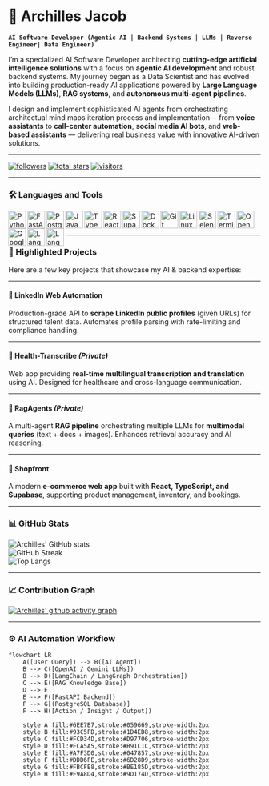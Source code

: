 # 🤖 Archilles Jacob

**`AI Software Developer (Agentic AI | Backend Systems | LLMs | Reverse Engineer| Data Engineer)`**

I’m a specialized AI Software Developer architecting **cutting-edge artificial intelligence solutions** with a focus on **agentic AI development** and robust backend systems. My journey began as a Data Scientist and has evolved into building production-ready AI applications powered by **Large Language Models (LLMs)**, **RAG systems**, and **autonomous multi-agent pipelines**.  

I design and implement sophisticated AI agents from orchestrating architectual mind maps iteration process and implementation— from **voice assistants** to **call-center automation**, **social media AI bots**, and **web-based assistants** — delivering real business value with innovative AI-driven solutions.

---

<p align="left">
   <a href="https://github.com/Archillesjakins?tab=followers">
      <img alt="followers" title="Follow me on GitHub" src="https://custom-icon-badges.demolab.com/github/followers/Archillesjakins?color=236ad3&labelColor=1155ba&style=for-the-badge&logo=person-add&label=Follow&logoColor=white"/></a>
   <a href="https://github.com/Archillesjakins?tab=repositories&sort=stargazers">
      <img alt="total stars" title="Total stars on GitHub" src="https://custom-icon-badges.demolab.com/github/stars/Archillesjakins?color=55960c&style=for-the-badge&labelColor=488207&logo=star"/></a>
   <a href="https://visitor-badge.laobi.icu/badge?page_id=Archillesjakins.Archillesjakins">
      <img alt="visitors" title="Profile views" src="https://visitor-badge.laobi.icu/badge?page_id=Archillesjakins.Archillesjakins"/></a>
</p>

---

### 🛠️ Languages and Tools

<img align="left" alt="Python" width="35px" src="https://cdn.jsdelivr.net/gh/devicons/devicon/icons/python/python-original.svg"/>
<img align="left" alt="FastAPI" width="35px" src="https://cdn.jsdelivr.net/gh/devicons/devicon/icons/fastapi/fastapi-original.svg"/>
<img align="left" alt="PostgreSQL" width="35px" src="https://cdn.jsdelivr.net/gh/devicons/devicon/icons/postgresql/postgresql-original.svg"/>
<img align="left" alt="JavaScript" width="35px" src="https://cdn.jsdelivr.net/gh/devicons/devicon/icons/javascript/javascript-plain.svg"/>
<img align="left" alt="TypeScript" width="35px" src="https://cdn.jsdelivr.net/gh/devicons/devicon/icons/typescript/typescript-original.svg"/>
<img align="left" alt="React" width="35px" src="https://cdn.jsdelivr.net/gh/devicons/devicon/icons/react/react-original.svg"/>
<img align="left" alt="Supabase" width="35px" src="https://avatars.githubusercontent.com/u/54469796?s=200&v=4"/>
<img align="left" alt="Docker" width="35px" src="https://cdn.jsdelivr.net/gh/devicons/devicon/icons/docker/docker-original.svg"/>
<img align="left" alt="Git" width="35px" src="https://cdn.jsdelivr.net/gh/devicons/devicon/icons/git/git-original.svg"/>
<img align="left" alt="Linux" width="35px" src="https://cdn.jsdelivr.net/gh/devicons/devicon/icons/linux/linux-original.svg"/>
<img align="left" alt="Selenium" width="35px" src="https://cdn.jsdelivr.net/gh/devicons/devicon/icons/selenium/selenium-original.svg"/>
<img align="left" alt="Terminal" width="35px" src="https://cdn.jsdelivr.net/gh/devicons/devicon/icons/bash/bash-original.svg"/>
<img align="left" alt="OpenAI" width="35px" src="https://cdn.jsdelivr.net/gh/simple-icons/simple-icons/icons/openai.svg"/>
<img align="left" alt="Google Gemini" width="35px" src="https://avatars.githubusercontent.com/u/130453360?s=200&v=4"/>
<img align="left" alt="LangChain" width="35px" src="https://raw.githubusercontent.com/hwchase17/langchain/master/docs/static/img/favicon.ico"/>
<img align="left" alt="LangGraph" width="35px" src="https://avatars.githubusercontent.com/u/141622106?s=200&v=4"/>
<br /><br />

---

### 🚀 Highlighted Projects

Here are a few key projects that showcase my AI & backend expertise:  

---

#### 📌 LinkedIn Web Automation  
Production-grade API to **scrape LinkedIn public profiles** (given URLs) for structured talent data. Automates profile parsing with rate-limiting and compliance handling.

---

#### 📌 Health-Transcribe *(Private)*  
Web app providing **real-time multilingual transcription and translation** using AI. Designed for healthcare and cross-language communication.

---

#### 📌 RagAgents *(Private)*  
A multi-agent **RAG pipeline** orchestrating multiple LLMs for **multimodal queries** (text + docs + images). Enhances retrieval accuracy and AI reasoning.

---

#### 📌 Shopfront  
A modern **e-commerce web app** built with **React, TypeScript, and Supabase**, supporting product management, inventory, and bookings.

---

### 📊 GitHub Stats

![Archilles' GitHub stats](https://github-readme-stats.vercel.app/api?username=Archillesjakins&show_icons=true&theme=tokyonight)  
![GitHub Streak](https://streak-stats.demolab.com?user=Archillesjakins&theme=tokyonight&border_radius=4.5)  
![Top Langs](https://github-readme-stats.vercel.app/api/top-langs/?username=Archillesjakins&layout=compact&theme=tokyonight)  

---

### 📈 Contribution Graph
[![Archilles' github activity graph](https://github-readme-activity-graph.vercel.app/graph?username=Archillesjakins&theme=tokyo-night)](https://github.com/ashutosh00710/github-readme-activity-graph)

---

### ⚙️ AI Automation Workflow

```mermaid
flowchart LR
    A([User Query]) --> B([AI Agent])
    B --> C([OpenAI / Gemini LLMs])
    B --> D([LangChain / LangGraph Orchestration])
    C --> E([RAG Knowledge Base])
    D --> E
    E --> F([FastAPI Backend])
    F --> G[(PostgreSQL Database)]
    F --> H([Action / Insight / Output])
    
    style A fill:#6EE7B7,stroke:#059669,stroke-width:2px
    style B fill:#93C5FD,stroke:#1D4ED8,stroke-width:2px
    style C fill:#FCD34D,stroke:#D97706,stroke-width:2px
    style D fill:#FCA5A5,stroke:#B91C1C,stroke-width:2px
    style E fill:#A7F3D0,stroke:#047857,stroke-width:2px
    style F fill:#DDD6FE,stroke:#6D28D9,stroke-width:2px
    style G fill:#FBCFE8,stroke:#BE185D,stroke-width:2px
    style H fill:#F9A8D4,stroke:#9D174D,stroke-width:2px
